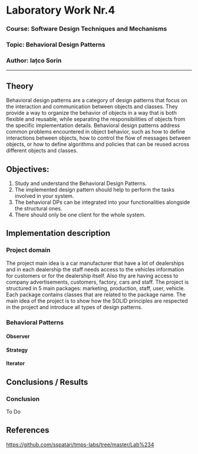# Laboratory Work Nr.4

### Course: Software Design Techniques and Mechanisms
### Topic: Behavioral Design Patterns 
### Author: Iațco Sorin
----

## Theory
Behavioral design patterns are a category of design patterns that focus on the interaction and communication between objects and classes. They provide a way to organize the behavior of objects in a way that is both flexible and reusable, while separating the responsibilities of objects from the specific implementation details. Behavioral design patterns address common problems encountered in object behavior, such as how to define interactions between objects, how to control the flow of messages between objects, or how to define algorithms and policies that can be reused across different objects and classes.
## Objectives:

1. Study and understand the Behavioral Design Patterns.
2. The implemented design pattern should help to perform the tasks involved in your system.
3. The behavioral DPs can be integrated into your functionalities alongside the structural ones.
4. There should only be one client for the whole system.

## Implementation description

### Project domain
The project main idea is a car manufacturer that have a lot of dealerships and in each dealership the staff needs access 
to the vehicles information for customers or for the dealership itself. Also thy are having access to company advertisements, 
customers, factory, cars and staff. The project is structured in 5 main packages: marketing, production, staff, user, vehicle.
Each package contains classes that are related to the package name. The main idea of the project is to show how the SOLID principles are 
respected in the project and introduce all types of design patterns.

### Behavioral Patterns
#### Observer


#### Strategy


#### Iterator


## Conclusions / Results

### Conclusion
To Do

## References
https://github.com/sspatari/tmps-labs/tree/master/Lab%234